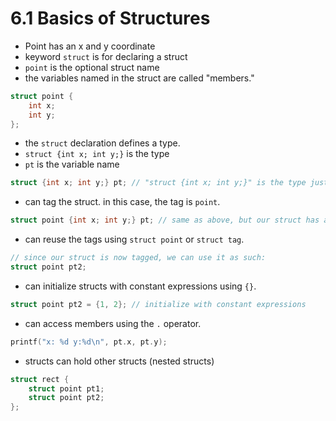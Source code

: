 # 6.1 Basics of Structures

- Point has an x and y coordinate
- keyword `struct` is for declaring a struct
- `point` is the optional struct name
- the variables named in the struct are called "members."

```c
struct point {
    int x;
    int y;
};
```

- the `struct` declaration defines a type.
- `struct {int x; int y;}` is the type
- `pt` is the variable name
```c
struct {int x; int y;} pt; // "struct {int x; int y;}" is the type just like "int", while "pt" is the variable name/
```

- can tag the struct. in this case, the tag is `point`.
```c
struct point {int x; int y;} pt; // same as above, but our struct has a tag "point"
```

- can reuse the tags using `struct point` or `struct tag`.
```c
// since our struct is now tagged, we can use it as such:
struct point pt2;
```

- can initialize structs with constant expressions using `{}`.
```c
struct point pt2 = {1, 2}; // initialize with constant expressions
```

- can access members using the `.` operator.
```c
printf("x: %d y:%d\n", pt.x, pt.y);
```

- structs can hold other structs (nested structs)
```c
struct rect {
    struct point pt1;
    struct point pt2;
};
```
